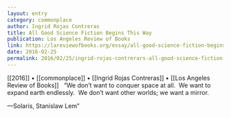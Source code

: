 ```yaml
---
layout: entry
category: commonplace
author: Ingrid Rojas Contreras
title: All Good Science Fiction Begins This Way
publication: Los Angeles Review of Books
link: https://lareviewofbooks.org/essay/all-good-science-fiction-begins-this-way/
date: 2016-02-25
permalink: 2016/02/25/ingrid-rojas-contrerars-all-good-science-fiction-begins-this-way
---
```


[[2016]] • [[commonplace]] • [[Ingrid Rojas Contreras]] • [[Los Angeles Review of Books]]
 
“We don’t want to conquer space at all. 
We want to expand earth endlessly. 
We don’t want other worlds; we want a mirror.

—Solaris, Stanislaw Lem”

